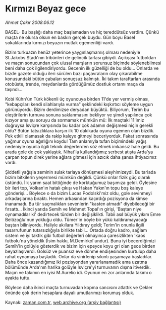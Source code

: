 # Kırmızı Beyaz gece

*Ahmet Çakır 2008.06.12*

<tr><td class="metin" colspan="2" style="padding-top: 20px; padding-left: 5px; padding-right: 10px;">BASEL- Bu başlığı daha maç başlamadan ve hiç tereddütsüz verdim. Çünkü maçta ne olursa olsun en baskın gerçek buydu. Gün boyu Basel sokaklarında kırmızı beyazın mutlak egemenliği vardı.</td></tr><tr><td class="metin" colspan="2" style="padding-top: 20px; padding-left: 5px; padding-right: 10px;"><p>Bizim turkuazın henüz yeterince yaygınlaşmamış olması nedeniyle St.Jakobs Stadı'nın tribünleri de gelincik tarlası gibiydi. Açıkçası futboldan ve maçın sonucundan çok ulusal marşların sorunsuz biçimde söylenebilmesi beni daha çok ilgilendiriyordu. Gecenin ilk güzelliği de bu oldu... Onlarda ve bizde gazete olduğu ileri sürülen bazı paçavraların olay çıkarabilme konusundaki bütün çabaları sonuçsuz kalmıştı. İki takım taraftarları arasında otobüste, trende, meydanlarda gördüğümüz dostluk ortamı maça da taşındı... 
<p>Kobi Kühn'ün Türk kökenli üç oyuncuya birden 11'de yer vermiş olması, "kebapçıları kendi silahlarıyla vurma" şeklindeki kışkırtıcı söyleme uygun görünüyordu. Bizim derdimizse deryadan büyüktü. Biliyorum, Terim bu eleştirilerin turnuva sonuna saklanmasını bekliyor ve şimdi yapılınca çok kızıyor ama şu soruyu da sormamak mümkün mü: İlk maçtaki 11'imiz doğruysa İsviçre karşısında bu kadar çok adamın değişmesi niçin gerekli oldu? Bütün tatsızlıklara karşın ilk 10 dakikada oyuna egemen olan bizdik. Pek etkili olamasak da rakip kaleye gitmeyi beceriyorduk. Fakat sonrasında yağmur oyuna ağırlığını koydu! Tam anlamıyla tufan biçimindeki yağış nedeniyle oyunla ilgili teknik değerlerden söz etmek imkansız hale geldi. Bu arada gole de çok yaklaştık. Nihat'la kullandığımız serbest atışta Arda'ya çarpan topun direk yerine ağlara gitmesi için azıcık daha şansa ihtiyacımız vardı.
<p>Şiddetli yağışla zeminin sulak tarlaya dönüşmesi aleyhimizeydi. Bu tarlada bizim bitkilerin yeşermesi mümkün değildi. Çünkü onlar fizik güç olarak üstündü. İlk yarım saat bittiğinde de korktuğumuz başımıza geldi. Öylesine bir ileri top, Volkan'ın hatalı çıkışı ve Hakan Yakın'ın topu boş kaleye gönderişi... Böylece o da bizim Lucas Podolski'miz oldu, gole sevinmeyi arkadaşlarına bıraktı. Hemen arkasından kaçırdığı pozisyona da kimse inanamadı. Bu tür saçmalıkları sevenlerin "kasten atmadı" diyebileceği bir fırsattı... İkinci yarıda Semih ve Mehmet Topal'ın girişi, 'Baştan niye oynamadılar ki' dedirtecek türden bir değişiklikti. Tabii asıl büyük yıkım Emre Belözoğlu'nun yokluğu oldu. Tümer'in böyle bir yükü kaldıramayacağı baştan biliniyordu. Haliyle akıllara Yıldıray geldi; Terim'in onunla ilgili tasarrufunun tutarsızlığıyla birlikte tabii... Ortada doğru kadro, sağlam sistem ve iyi taktik gibi futbol değerleri olmayınca çaresizlikten 'kaos futbolu'na yöneldik (İsim hakkı, M.Demirkol'undur). Bunu iyi becerdiğimizi Semih'in golüyle gösterdik ve bizim için epeyce koyu gri olan gece birden beyazlaşıverdi. Golsüz ve puansız eve dönme endişesinden kurtulup daha rahat oynamaya başladık. Onlar da sinirlenip sıkıntı yaşamaya başladılar. Daha önce kazandığımız iki pozisyondan yararlanamadık ama uzatma bölümünde Arda'nın harika golüyle İsviçre'yi turnuvanın dışına itiverdik. Maçın ve takımın en iyisi M.Aurelio idi. Oyunun en zor anlarında takımı o ayakta tuttu.
<p>Böylece daha ikinci maçta turnuvadan kopma sancısını atlattık ve Çekler önünde çok derin hesaplara dayalı umutlarımızı korumuş olduk.<br/></p></p></p></p></td></tr>

Kaynak: [zaman.com.tr](http://zaman.com.tr/yazar.do?yazino=701142), [web.archive.org (arşiv bağlantısı)](http://web.archive.org/web/20080804143705/http://www.zaman.com.tr:80/yazar.do?yazino=701142)
